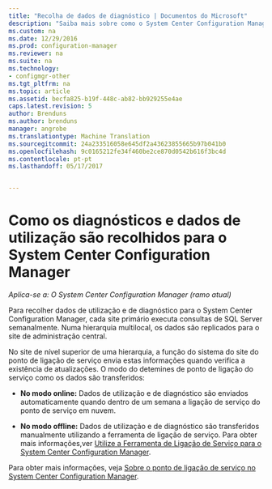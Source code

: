 ```yaml
---
title: "Recolha de dados de diagnóstico | Documentos do Microsoft"
description: "Saiba mais sobre como o System Center Configuration Manager recolhe diagnósticos e dados de utilização sobre si próprio."
ms.custom: na
ms.date: 12/29/2016
ms.prod: configuration-manager
ms.reviewer: na
ms.suite: na
ms.technology:
- configmgr-other
ms.tgt_pltfrm: na
ms.topic: article
ms.assetid: becfa825-b19f-448c-ab82-bb929255e4ae
caps.latest.revision: 5
author: Brenduns
ms.author: brenduns
manager: angrobe
ms.translationtype: Machine Translation
ms.sourcegitcommit: 24a233516058e645df2a43623855665b97b041b0
ms.openlocfilehash: 9c0165212fe34f460be2ce870d0542b616f3bc4d
ms.contentlocale: pt-pt
ms.lasthandoff: 05/17/2017


---
```

# <a name="how-diagnostics-and-usage-data-is-collected-by-system-center-configuration-manager"></a>Como os diagnósticos e dados de utilização são recolhidos para o System Center Configuration Manager

*Aplica-se a: O System Center Configuration Manager (ramo atual)*

Para recolher dados de utilização e de diagnóstico para o System Center Configuration Manager, cada site primário executa consultas de SQL Server semanalmente. Numa hierarquia multilocal, os dados são replicados para o site de administração central.  

No site de nível superior de uma hierarquia, a função do sistema do site do ponto de ligação de serviço envia estas informações quando verifica a existência de atualizações. O modo do detemines de ponto de ligação do serviço como os dados são transferidos:  

-   **No modo online:** Dados de utilização e de diagnóstico são enviados automaticamente quando dentro de um semana a ligação de serviço do ponto de serviço em nuvem.  

-   **No modo offline:** Dados de utilização e de diagnóstico são transferidos manualmente utilizando a ferramenta de ligação de serviço. Para obter mais informações,ver [ Utilize a Ferramenta de Ligação de Serviço para o System Center Configuration Manager](../../../core/servers/manage/use-the-service-connection-tool.md).  

Para obter mais informações, veja [Sobre o ponto de ligação de serviço no System Center Configuration Manager](../../../core/servers/deploy/configure/about-the-service-connection-point.md).  

